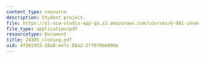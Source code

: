 ```yaml
---
content_type: resource
description: Student project.
file: https://ol-ocw-studio-app-qa.s3.amazonaws.com/courses/6-901-inventions-and-patents-fall-2005/4f88195328a8ee7c88a22ff0f6b6096e_24305_cloning.pdf
file_type: application/pdf
resourcetype: Document
title: 24305_cloning.pdf
uid: 4f881953-28a8-ee7c-88a2-2ff0f6b6096e
---
```

